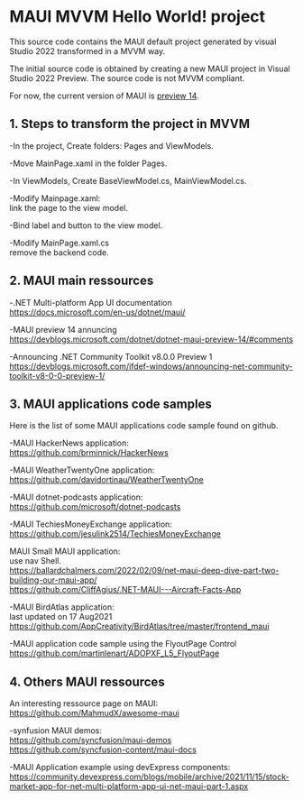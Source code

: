 # MAUI MVVM Hello World! project
This source code contains the MAUI default project generated by visual Studio 2022 transformed in a MVVM way.

The initial source code is obtained by creating a new MAUI project in Visual Studio 2022 Preview. 
The source code is not MVVM compliant.

For now, the current version of MAUI is [preview 14](https://devblogs.microsoft.com/dotnet/dotnet-maui-preview-14/). 

## 1. Steps to transform the project in MVVM

-In the project, Create folders: Pages and ViewModels.

-Move MainPage.xaml in the folder Pages.

-In ViewModels, Create BaseViewModel.cs, MainViewModel.cs.

-Modify Mainpage.xaml:<br>
link the page to the view model.

-Bind label and button to the view model.

-Modify MainPage.xaml.cs<br>
remove the backend code.

## 2. MAUI main ressources

-.NET Multi-platform App UI documentation<br>
https://docs.microsoft.com/en-us/dotnet/maui/

-MAUI preview 14 annuncing<br>
https://devblogs.microsoft.com/dotnet/dotnet-maui-preview-14/#comments

-Announcing .NET Community Toolkit v8.0.0 Preview 1<br>
https://devblogs.microsoft.com/ifdef-windows/announcing-net-community-toolkit-v8-0-0-preview-1/

## 3. MAUI applications code samples

Here is the list of some MAUI applications code sample found on github.

-MAUI HackerNews application:<br>
https://github.com/brminnick/HackerNews

-MAUI WeatherTwentyOne application:<br>
https://github.com/davidortinau/WeatherTwentyOne

-MAUI dotnet-podcasts application:<br>
https://github.com/microsoft/dotnet-podcasts

-MAUI TechiesMoneyExchange application:<br>
https://github.com/jesulink2514/TechiesMoneyExchange

MAUI Small MAUI application:<br>
use nav Shell.<br>
https://ballardchalmers.com/2022/02/09/net-maui-deep-dive-part-two-building-our-maui-app/<br>
https://github.com/CliffAgius/.NET-MAUI---Aircraft-Facts-App

-MAUI BirdAtlas application:<br>
last updated on 17 Aug2021<br>
https://github.com/AppCreativity/BirdAtlas/tree/master/frontend_maui

-MAUI application code sample using the FlyoutPage Control<br>
https://github.com/martinlenart/ADOPXF_L5_FlyoutPage

## 4. Others MAUI ressources

An interesting ressource page on MAUI:<br>
https://github.com/MahmudX/awesome-maui

-synfusion MAUI demos:<br>
https://github.com/syncfusion/maui-demos<br>
https://github.com/syncfusion-content/maui-docs

-MAUI Application example using devExpress components:<br>
https://community.devexpress.com/blogs/mobile/archive/2021/11/15/stock-market-app-for-net-multi-platform-app-ui-net-maui-part-1.aspx
